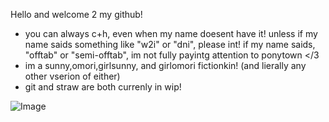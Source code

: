 Hello and welcome 2 my github! 
- you can always c+h, even when my name doesent have it! unless if my name saids something like "w2i" or "dni", please int! if my name saids, "offtab" or "semi-offtab", im not fully payintg attention to ponytown </3
- im a sunny,omori,girlsunny, and girlomori fictionkin! (and lierally any other vserion of either)
- git and straw are both currenly in wip!
  
<img src="https://pbs.twimg.com/media/GFppkcaaMAAldEZ?format=jpg&amp;name=large" alt="Image"/>
<!--
**remythesilliest/remythesilliest** is a ✨ _special_ ✨ repository because its `README.md` (this file) appears on your GitHub profile.


